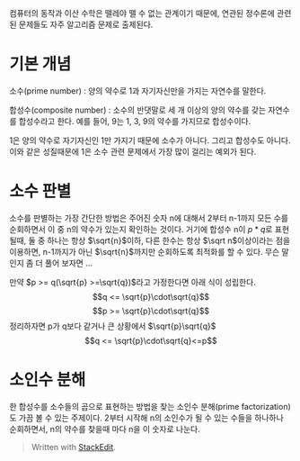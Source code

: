 컴퓨터의 동작과 이산 수학은 뗄레야 뗄 수 없는 관계이기 때문에, 연관된 정수론에 관련된 문제들도 자주 알고리즘 문제로 출제된다.

# 기본 개념

소수(prime number)
: 양의 약수로 1과 자기자신만을 가지는 자연수를 말한다. 

합성수(composite number)
: 소수의 반댓말로 세 개 이상의 양의 약수를 갖는 자연수를 합성수라고 한다. 예를 들어, 9는 1, 3, 9의 약수를 가지므로 합성수이다. 

1은 양의 약수로 자기자신인 1만 가지기 때문에 소수가 아니다. 그리고 합성수도 아니다. 이와 같은 성질때문에 1은 소수 관련 문제에서 가장 많이 걸리는 예외가 된다. 

# 소수 판별

소수를 판별하는 가장 간단한 방법은 주어진 숫자 n에 대해서 2부터 n-1까지 모든 수를 순회하면서 이 중 n의 약수가 있는지 확인하는 것이다. 거기에 합성수 n이 $p*q$로 표현될때, 둘 중 하나는 항상 $\sqrt{n}$이하, 다른 한수는 항상 $\sqrt n$이상이라는 점을 이용하면, n-1까지가 아닌 $\sqrt{n}$까지만 순회하도록 최적화를 할 수 있다. 무슨 말인지 좀 더 풀어 보자면 ... 

만약 $p >= q(\sqrt{p} >=\sqrt{q})$라고 가정한다면 아래 식이 성립한다.
$$q <= \sqrt{p}\cdot\sqrt{q}$$$$p >= \sqrt{p}\cdot\sqrt{q}$$
정리하자면 p가 q보다 같거나 큰 상황에서 $\sqrt{p}\sqrt{q}$
$$q <= \sqrt{p}\cdot\sqrt{q}<=p$$



# 소인수 분해

한 합성수를 소수들의 곱으로 표현하는 방법을 찾는 소인수 분해(prime factorization)도 가끔 볼 수 있는 주제이다. 2부터 시작해 n의 소인수가 될 수 있는 수들을 하나하나 순회하면서, n의 약수를 찾을때 마다 n을 이 숫자로 나눈다. 

> Written with [StackEdit](https://stackedit.io/).
<!--stackedit_data:
eyJoaXN0b3J5IjpbLTExNjEwMTYzNDcsLTU1MjYzMDQ0OSwtNT
UyNTM2NjMwLDQyOTU4ODIyNyw4MDEwMzI5NjgsNzMwOTk4MTE2
XX0=
-->